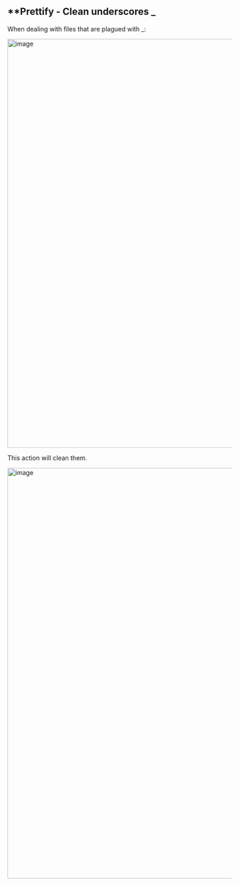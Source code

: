 ## **Prettify - Clean underscores _
When dealing with files that are plagued with _:

<img width="917" alt="image" src="https://user-images.githubusercontent.com/100229664/196852459-752c3a89-51c0-47de-9162-69f9ffa87c11.png">

This action will clean them.

<img width="921" alt="image" src="https://user-images.githubusercontent.com/100229664/196852806-7a2e20d9-f446-4a72-8fb1-69d0a76b68c5.png">
